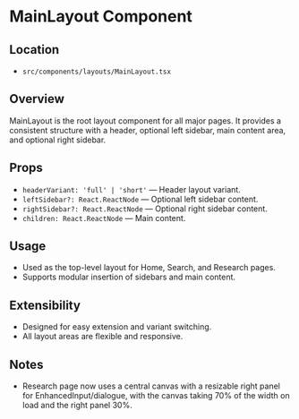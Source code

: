# MainLayout Component

## Location
- `src/components/layouts/MainLayout.tsx`

## Overview
MainLayout is the root layout component for all major pages. It provides a consistent structure with a header, optional left sidebar, main content area, and optional right sidebar.

## Props
- `headerVariant: 'full' | 'short'` — Header layout variant.
- `leftSidebar?: React.ReactNode` — Optional left sidebar content.
- `rightSidebar?: React.ReactNode` — Optional right sidebar content.
- `children: React.ReactNode` — Main content.

## Usage
- Used as the top-level layout for Home, Search, and Research pages.
- Supports modular insertion of sidebars and main content.

## Extensibility
- Designed for easy extension and variant switching.
- All layout areas are flexible and responsive.

## Notes
- Research page now uses a central canvas with a resizable right panel for EnhancedInput/dialogue, with the canvas taking 70% of the width on load and the right panel 30%. 